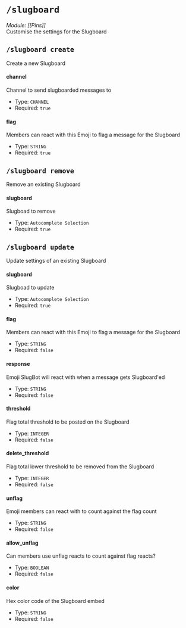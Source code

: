 # `/slugboard`
*Module: [[Pins]]*<br>
Customise the settings for the Slugboard
## `/slugboard create`
Create a new Slugboard
#### channel
Channel to send slugboarded messages to
- Type: `CHANNEL`
- Required: `true`
#### flag
Members can react with this Emoji to flag a message for the Slugboard
- Type: `STRING`
- Required: `true`
## `/slugboard remove`
Remove an existing Slugboard
#### slugboard
Slugboad to remove
- Type: `Autocomplete Selection`
- Required: `true`
## `/slugboard update`
Update settings of an existing Slugboard
#### slugboard
Slugboad to update
- Type: `Autocomplete Selection`
- Required: `true`
#### flag
Members can react with this Emoji to flag a message for the Slugboard
- Type: `STRING`
- Required: `false`
#### response
Emoji SlugBot will react with when a message gets Slugboard'ed
- Type: `STRING`
- Required: `false`
#### threshold
Flag total threshold to be posted on the Slugboard
- Type: `INTEGER`
- Required: `false`
#### delete_threshold
Flag total lower threshold to be removed from the Slugboard
- Type: `INTEGER`
- Required: `false`
#### unflag
Emoji members can react with to count against the flag count
- Type: `STRING`
- Required: `false`
#### allow_unflag
Can members use unflag reacts to count against flag reacts?
- Type: `BOOLEAN`
- Required: `false`
#### color
Hex color code of the Slugboard embed
- Type: `STRING`
- Required: `false`